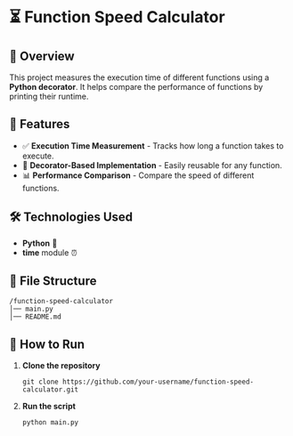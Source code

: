 # ⏳ Function Speed Calculator  

## 📌 Overview  
This project measures the execution time of different functions using a **Python decorator**. It helps compare the performance of functions by printing their runtime.  

## 🚀 Features  
- ✅ **Execution Time Measurement** - Tracks how long a function takes to execute.  
- 🔄 **Decorator-Based Implementation** - Easily reusable for any function.  
- 📊 **Performance Comparison** - Compare the speed of different functions.  

## 🛠️ Technologies Used  
- **Python** 🐍  
- **time** module ⏰  

## 📂 File Structure  
```
/function-speed-calculator
│── main.py
│── README.md
```

## 📜 How to Run  
1. **Clone the repository**  
   ```
   git clone https://github.com/your-username/function-speed-calculator.git
   ```
2. **Run the script**  
   ```
   python main.py
   ```

